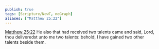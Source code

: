 ```yaml
---
publish: true
tags: [Scripture/NewT, noGraph]
aliases: ["Matthew 25:22"]
---
```

[Matthew 25:22](https://churchofjesuschrist.org/study/scriptures/nt/matt/25?lang=eng&id=p22#p22) He also that had received two talents came and said, Lord, thou deliveredst unto me two talents: behold, I have gained two other talents beside them.
